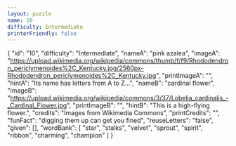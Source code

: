 ```yaml
---
layout: puzzle
name: 10
difficulty: Intermediate
printerFriendly: false
---
```

{
    "id": "10",
    "difficulty": "Intermediate",
    "nameA": "pink azalea",
    "imageA": "https://upload.wikimedia.org/wikipedia/commons/thumb/f/f9/Rhododendron_periclymenoides%2C_Kentucky.jpg/2560px-Rhododendron_periclymenoides%2C_Kentucky.jpg",
    "printImageA": "",
    "hintA": "Its name has letters from A to Z...",
    "nameB": "cardinal flower",
    "imageB": "https://upload.wikimedia.org/wikipedia/commons/3/37/Lobelia_cardinalis_-_Cardinal_Flower.jpg",
    "printImageB": "",
    "hintB": "This is a high-flying flower.",
    "credits": "Images from Wikimedia Commons",
    "printCredits": "",
    "funFact": "digging them up can get you fined",
    "reuseLetters": "false",
    "given": [],
    "wordBank": [
        "star",
        "stalks",
        "velvet",
        "sprout",
        "spirit",
        "ribbon",
        "charming",
        "champion"
    ]
}